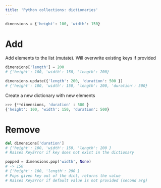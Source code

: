 ```yaml
---
title: 'Python collections: dictionaries'
---
```


```python
dimensions = {'height': 100, 'width': 150}
```

# Add

Add elements to the list (mutate). Will overwrite existing keys if provided
```python
dimensions['length'] = 200
# {'height': 100, 'width': 150, 'length': 200}

dimensions.update({'length': 200, 'duration': 500 })
# {'height': 100, 'width': 150, 'length': 200, 'duration': 500}
```

Create a new dictionary with new elements
```python
>>> {**dimensions, 'duration' : 500 }
{'height': 100, 'width': 150, 'duration': 500}
```

# Remove

```python
del dimensions['duration']
# {'height': 100, 'width': 150, 'length': 200 }
# Raises KeyError if key does not exist in the dictionary

popped = dimensions.pop('width', None)
# -> 150
# {'height': 100, 'length': 200 }
# Pops given key out of the dict, returns the value
# Raises KeyError if default value is not provided (second arg)
```
